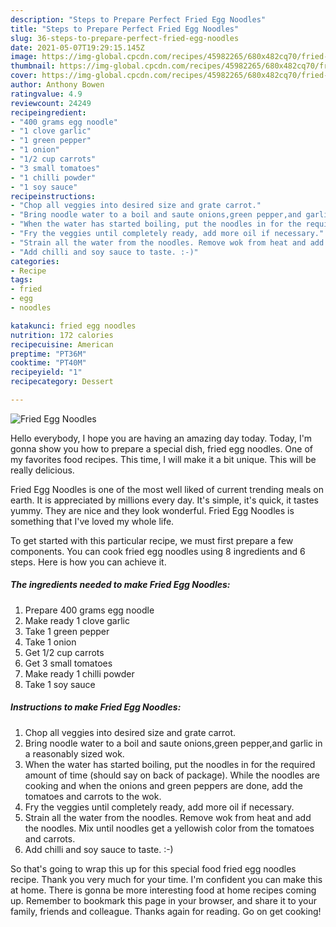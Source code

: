 ```yaml
---
description: "Steps to Prepare Perfect Fried Egg Noodles"
title: "Steps to Prepare Perfect Fried Egg Noodles"
slug: 36-steps-to-prepare-perfect-fried-egg-noodles
date: 2021-05-07T19:29:15.145Z
image: https://img-global.cpcdn.com/recipes/45982265/680x482cq70/fried-egg-noodles-recipe-main-photo.jpg
thumbnail: https://img-global.cpcdn.com/recipes/45982265/680x482cq70/fried-egg-noodles-recipe-main-photo.jpg
cover: https://img-global.cpcdn.com/recipes/45982265/680x482cq70/fried-egg-noodles-recipe-main-photo.jpg
author: Anthony Bowen
ratingvalue: 4.9
reviewcount: 24249
recipeingredient:
- "400 grams egg noodle"
- "1 clove garlic"
- "1 green pepper"
- "1 onion"
- "1/2 cup carrots"
- "3 small tomatoes"
- "1 chilli powder"
- "1 soy sauce"
recipeinstructions:
- "Chop all veggies into desired size and grate carrot."
- "Bring noodle water to a boil and saute onions,green pepper,and garlic in a reasonably sized wok."
- "When the water has started boiling, put the noodles in for the required amount of time (should say on back of package). While the noodles are cooking and when the onions and green peppers are done, add the tomatoes and carrots to the wok."
- "Fry the veggies until completely ready, add more oil if necessary."
- "Strain all the water from the noodles. Remove wok from heat and add the noodles. Mix until noodles get a yellowish color from the tomatoes and carrots."
- "Add chilli and soy sauce to taste. :-)"
categories:
- Recipe
tags:
- fried
- egg
- noodles

katakunci: fried egg noodles 
nutrition: 172 calories
recipecuisine: American
preptime: "PT36M"
cooktime: "PT40M"
recipeyield: "1"
recipecategory: Dessert

---
```



![Fried Egg Noodles](https://img-global.cpcdn.com/recipes/45982265/680x482cq70/fried-egg-noodles-recipe-main-photo.jpg)

Hello everybody, I hope you are having an amazing day today. Today, I'm gonna show you how to prepare a special dish, fried egg noodles. One of my favorites food recipes. This time, I will make it a bit unique. This will be really delicious.

Fried Egg Noodles is one of the most well liked of current trending meals on earth. It is appreciated by millions every day. It's simple, it's quick, it tastes yummy. They are nice and they look wonderful. Fried Egg Noodles is something that I've loved my whole life.




To get started with this particular recipe, we must first prepare a few components. You can cook fried egg noodles using 8 ingredients and 6 steps. Here is how you can achieve it.

<!--inarticleads1-->

##### The ingredients needed to make Fried Egg Noodles:

1. Prepare 400 grams egg noodle
1. Make ready 1 clove garlic
1. Take 1 green pepper
1. Take 1 onion
1. Get 1/2 cup carrots
1. Get 3 small tomatoes
1. Make ready 1 chilli powder
1. Take 1 soy sauce




<!--inarticleads2-->

##### Instructions to make Fried Egg Noodles:

1. Chop all veggies into desired size and grate carrot.
1. Bring noodle water to a boil and saute onions,green pepper,and garlic in a reasonably sized wok.
1. When the water has started boiling, put the noodles in for the required amount of time (should say on back of package). While the noodles are cooking and when the onions and green peppers are done, add the tomatoes and carrots to the wok.
1. Fry the veggies until completely ready, add more oil if necessary.
1. Strain all the water from the noodles. Remove wok from heat and add the noodles. Mix until noodles get a yellowish color from the tomatoes and carrots.
1. Add chilli and soy sauce to taste. :-)




So that's going to wrap this up for this special food fried egg noodles recipe. Thank you very much for your time. I'm confident you can make this at home. There is gonna be more interesting food at home recipes coming up. Remember to bookmark this page in your browser, and share it to your family, friends and colleague. Thanks again for reading. Go on get cooking!
